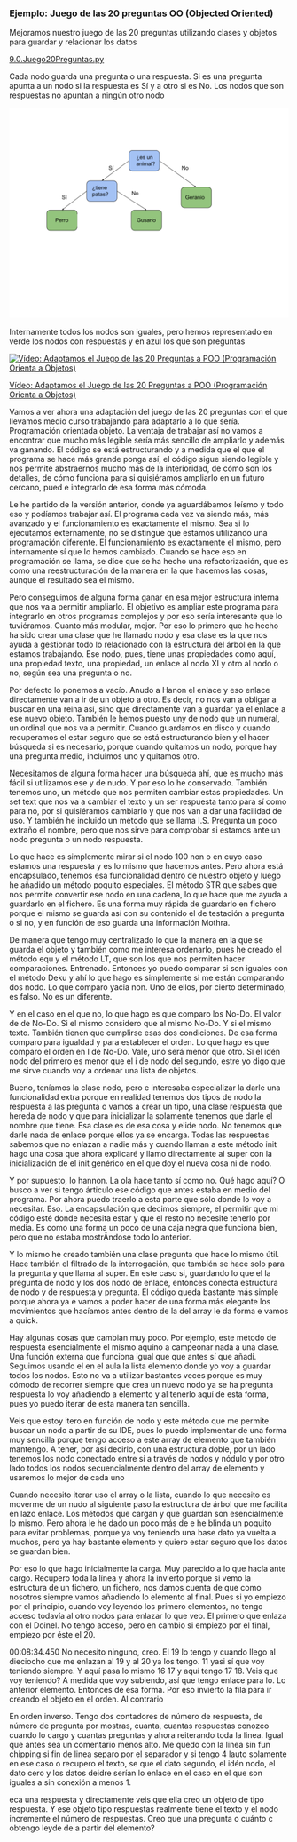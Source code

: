 ### Ejemplo: Juego de las 20 preguntas OO (Objected Oriented)

Mejoramos nuestro juego de las 20 preguntas utilizando clases y objetos para guardar y relacionar los datos

[9.0.Juego20Preguntas.py](./codigo/9.0.Juego20Preguntas.py)


Cada nodo guarda una pregunta o una respuesta. Si es una pregunta apunta a un nodo si la respuesta es Sí y a otro si es No. Los nodos que son respuestas no apuntan a ningún otro nodo

![](./images/ArbolDecisionJuego20preguntas.svg)

Internamente todos los nodos son iguales, pero  hemos representado en verde los nodos con respuestas y en azul los que son preguntas


[![Vídeo: Adaptamos el Juego de las 20 Preguntas a POO (Programación Orienta a Objetos)](https://img.youtube.com/vi/1FirK5cGwGM/0.jpg)](https://youtu.be/1FirK5cGwGM)

[Vídeo: Adaptamos el Juego de las 20 Preguntas a POO (Programación Orienta a Objetos)](https://youtu.be/1FirK5cGwGM)


Vamos a ver ahora una adaptación del juego de las 20 preguntas con el que llevamos medio curso trabajando para adaptarlo a lo que sería. Programación orientada objeto. La ventaja de trabajar así no vamos a encontrar que mucho más legible sería más sencillo de ampliarlo y además va ganando. El código se está estructurando y a medida que el que el programa se hace más grande ponga así, el código sigue siendo legible y nos permite abstraernos mucho más de la interioridad, de cómo son los detalles, de cómo funciona para si quisiéramos ampliarlo en un futuro cercano, pued e integrarlo de esa forma más cómoda.


Le he partido de la versión anterior, donde ya aguardábamos leísmo y todo eso y podíamos trabajar así. El programa cada vez va siendo más, más avanzado y el funcionamiento es exactamente el mismo. Sea si lo ejecutamos externamente, no se distingue que estamos utilizando una programación diferente. El funcionamiento es exactamente el mismo, pero internamente sí que lo hemos cambiado. Cuando se hace eso en programación se llama, se dice que se ha hecho una refactorización, que es como una reestructuración de la manera en la que hacemos las cosas, aunque el resultado sea el mismo.

Pero conseguimos de alguna forma ganar en esa mejor estructura interna que nos va a permitir ampliarlo. El objetivo es ampliar este programa para integrarlo en otros programas complejos y por eso sería interesante que lo tuviéramos. Cuanto más modular, mejor. Por eso lo primero que he hecho ha sido crear una clase que he llamado nodo y esa clase es la que nos ayuda a gestionar todo lo relacionado con la estructura del árbol en la que estamos trabajando. Ese nodo, pues, tiene unas propiedades como aquí, una propiedad texto, una propiedad, un enlace al nodo XI y otro al nodo o no, según sea una pregunta o no.


Por defecto lo ponemos a vacío. Anudo a Hanon el enlace y eso enlace directamente van a ir de un objeto a otro. Es decir, no nos van a obligar a buscar en una reina así, sino que directamente van a guardar ya el enlace a ese nuevo objeto. También le hemos puesto uny de nodo que un numeral, un ordinal que nos va a permitir. Cuando guardamos en disco y cuando recuperamos el estar seguro que se está estructurando bien y el hacer búsqueda si es necesario, porque cuando quitamos un nodo, porque hay una pregunta medio, incluimos uno y quitamos otro.


Necesitamos de alguna forma hacer una búsqueda ahí, que es mucho más fácil si utilizamos ese y de nudo. Y por eso lo he conservado. También tenemos uno, un método que nos permiten cambiar estas propiedades. Un set text que nos va a cambiar el texto y un ser respuesta tanto para sí como para no, por si quisiéramos cambiarlo y que nos van a dar una facilidad de uso. Y también he incluido un método que se llama I.S. Pregunta un poco extraño el nombre, pero que nos sirve para comprobar si estamos ante un nodo pregunta o un nodo respuesta.


Lo que hace es simplemente mirar si el nodo 100 non o en cuyo caso estamos una respuesta y es lo mismo que hacemos antes. Pero ahora está encapsulado, tenemos esa funcionalidad dentro de nuestro objeto y luego he añadido un método poquito especiales. El método STR que sabes que nos permite convertir ese nodo en una cadena, lo que hace que me ayuda a guardarlo en el fichero. Es una forma muy rápida de guardarlo en fichero porque el mismo se guarda así con su contenido el de testación a pregunta o si no, y en función de eso guarda una información Mothra.

De manera que tengo muy centralizado lo que la manera en la que se guarda el objeto y también como me interesa ordenarlo, pues he creado el método equ y el método LT, que son los que nos permiten hacer comparaciones. Entrenado. Entonces yo puedo comparar si son iguales con el método Deku y ahí lo que hago es simplemente si me están comparando dos nodo. Lo que comparo yacia non. Uno de ellos, por cierto determinado, es falso. No es un diferente.

Y en el caso en el que no, lo que hago es que comparo los No-Do. El valor de de No-Do. Si el mismo considero que al mismo No-Do. Y si el mismo texto. También tienen que cumplirse esas dos condiciones. De esa forma comparo para igualdad y para establecer el orden. Lo que hago es que comparo el orden en I de No-Do. Vale, uno será menor que otro. Si el idén nodo del primero es menor que el i de nodo del segundo, estre yo digo que me sirve cuando voy a ordenar una lista de objetos.

Bueno, teníamos la clase nodo, pero e interesaba especializar la darle una funcionalidad extra porque en realidad tenemos dos tipos de nodo la respuesta a las pregunta o vamos a crear un tipo, una clase respuesta que hereda de nodo y que para inicializar la solamente tenemos que darle el nombre que tiene. Esa clase es de esa cosa y elide nodo. No tenemos que darle nada de enlace porque ellos ya se encarga. Todas las respuestas sabemos que no enlazan a nadie más y cuando llaman a este método init hago una cosa que ahora explicaré y llamo directamente al super con la inicialización de el init genérico en el que doy el nueva cosa ni de nodo.

Y por supuesto, lo hannon. La ola hace tanto sí como no. Qué hago aquí? O busco a ver si tengo árticulo ese código que antes estaba en medio del programa. Por ahora puedo traerlo a esta parte que sólo donde lo voy a necesitar. Eso. La encapsulación que decimos siempre, el permitir que mi código esté donde necesita estar y que el resto no necesite tenerlo por media. Es como una forma un poco de una caja negra que funciona bien, pero que no estaba mostrÃndose todo lo anterior.

Y lo mismo he creado también una clase pregunta que hace lo mismo útil. Hace también el filtrado de la interrogación, que también se hace solo para la pregunta y que llama al super. En este caso si, guardando lo que el la pregunta de nodo y los dos nodo de enlace, entonces conecta estructura de nodo y de respuesta y pregunta. El código queda bastante más simple porque ahora ya e vamos a poder hacer de una forma más elegante los movimientos que hacíamos antes dentro de la del array le da forma e vamos a quick.

Hay algunas cosas que cambian muy poco. Por ejemplo, este método de respuesta esencialmente el mismo aquíno a campeonar nada a una clase. Una función externa que funciona igual que que antes sí que añadí. Seguimos usando el en el aula la lista elemento donde yo voy a guardar todos los nodos. Esto no va a utilizar bastantes veces porque es muy cómodo de recorrer siempre que crea un nuevo nodo ya se ha pregunta respuesta lo voy añadiendo a elemento y al tenerlo aquí de esta forma, pues yo puedo iterar de esta manera tan sencilla.

Veis que estoy itero en función de nodo y este método que me permite buscar un nodo a partir de su IDE, pues lo puedo implementar de una forma muy sencilla porque tengo acceso a este array de elemento que también mantengo. A tener, por así decirlo, con una estructura doble, por un lado tenemos los nodo conectado entre sí a través de nodos y nódulo y por otro lado todos los nodos secuencialmente dentro del array de elemento y usaremos lo mejor de cada uno

Cuando necesito iterar uso el array o la lista, cuando lo que necesito es moverme de un nudo al siguiente paso la estructura de árbol que me facilita en lazo enlace. Los métodos que cargan y que guardan son esencialmente lo mismo. Pero ahora le he dado un poco más de e he blinda un poquito para evitar problemas, porque ya voy teniendo una base dato ya vuelta a muchos, pero ya hay bastante elemento y quiero estar seguro que los datos se guardan bien.

Por eso lo que hago inicialmente la carga. Muy parecido a lo que hacía ante cargo. Recupero toda la línea y ahora la invierto porque si vemo la estructura de un fichero, un fichero, nos damos cuenta de que como nosotros siempre vamos añadiendo lo elemento al final. Pues si yo empiezo por el principio, cuando voy leyendo los primero elementos, no tengo acceso todavía al otro nodos para enlazar lo que veo. El primero que enlaza con el Doinel. No tengo acceso, pero en cambio si empiezo por el final, empiezo por éste el 20.

00:08:34.450
No necesito ninguno, creo. El 19 lo tengo y cuando llego al dieciocho que me enlazan al 19 y al 20 ya los tengo. 11 yasi sí que voy teniendo siempre. Y aquí pasa lo mismo 16 17 y aquí tengo 17 18. Veis que voy teniendo? A medida que voy subiendo, así que tengo enlace para lo. Lo anterior elemento. Entonces de esa forma. Por eso invierto la fila para ir creando el objeto en el orden. Al contrario


En orden inverso. Tengo dos contadores de número de respuesta, de número de pregunta por mostras, cuanta, cuantas respuestas conozco cuando lo cargo y cuantas preguntas y ahora reiterando toda la linea. Igual que antes sea un comentario menos alto. Me quedo con la linea sin fun chipping si fin de linea separo por el separador y si tengo 4 lauto solamente en ese caso o recupero el texto, se que el dato segundo, el idén nodo, el dato cero y los datos deidre serían lo enlace en el caso en el que son iguales a sin conexión a menos 1.

eca una respuesta y directamente veis que ella creo un objeto de tipo respuesta. Y ese objeto tipo respuestas realmente tiene el texto y el nodo incremente el número de respuestas. Creo que una pregunta o cuánto c obtengo leyde de a partir del elemento?  
